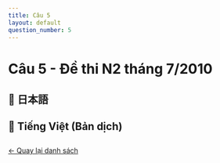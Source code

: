 ```yaml
---
title: Câu 5
layout: default
question_number: 5
---
```


# Câu 5 - Đề thi N2 tháng 7/2010
## 📖 日本語

## 📘 Tiếng Việt (Bản dịch)

<div style="margin-top: 2em;">
  <a href="/exam/n2/2010/">← Quay lại danh sách</a>
</div>